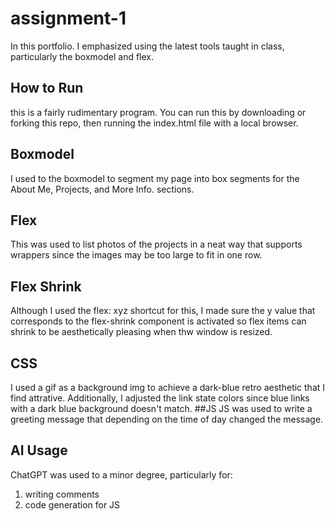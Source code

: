 # assignment-1
In this portfolio. I emphasized using the latest tools taught in class, particularly the boxmodel and flex. 
## How to Run
this is a fairly rudimentary program. You can run this by downloading or forking this repo, then running the index.html file with a local browser. 
## Boxmodel
I used to the boxmodel to segment my page into box segments for the About Me, Projects, and More Info. sections. 
## Flex
This was used to list photos of the projects in a neat way that supports wrappers since the images may be too large to fit in one row.
## Flex Shrink
Although I used the flex: xyz shortcut for this, I made sure the y value that corresponds to the flex-shrink component is activated so flex items can shrink to be aesthetically pleasing when thw window is resized.
## CSS
I used a gif as a background img to achieve a dark-blue retro aesthetic that I find attrative. Additionally, I adjusted the link state colors since blue links with a dark blue background doesn't match.
##JS
JS was used to write a greeting message that depending on the time of day changed the message.
## AI Usage
ChatGPT was used to a minor degree, particularly for:
1. writing comments
2. code generation for JS

